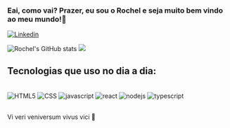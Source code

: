 ### Eai, como vai? Prazer, eu sou o Rochel e seja muito bem vindo ao meu mundo!👋


[![Linkedin](https://img.shields.io/badge/LinkedIn-0077B5?style=for-the-badge&logo=linkedin&logoColor=white)](https://www.linkedin.com/in/rochelrodriguesc/)

![Rochel's GitHub stats](https://github-readme-stats.vercel.app/api?username=rochelrrc&show_icons=true&theme=radical)
[![](https://github-readme-stats-eight-theta.vercel.app/api/top-langs/?username=Rochelrrc&layout=compact&langs_count=8&theme=algolia)](https://github.com/Rochelrrc/Rochelrrc)

## Tecnologias que uso no dia a dia:
<div style="display: inline_block"><br/>
 <img align="center" alt="HTML5" src="https://img.shields.io/badge/HTML5-E34F26?style=for-the-badge&logo=html5&logoColor=white"/>
  <img align="center" alt="CSS" src="https://img.shields.io/badge/CSS3-1572B6?style=for-the-badge&logo=css3&logoColor=white"/>
  <img align="center" alt="javascript" src="https://img.shields.io/badge/JavaScript-F7DF1E?style=for-the-badge&logo=javascript&logoColor=black"/>
  <img align="center" alt="react" src="https://img.shields.io/badge/React-20232A?style=for-the-badge&logo=react&logoColor=61DAFB"/>
  <img align="center" alt="nodejs" src="https://img.shields.io/badge/Node.js-43853D?style=for-the-badge&logo=node.js&logoColor=white"/>
   <img align="center" alt="typescript" src="https://img.shields.io/badge/TypeScript-007ACC?style=for-the-badge&logo=typescript&logoColor=white"/>
 </div><br/>

Vi veri veniversum vivus vici 🧠
